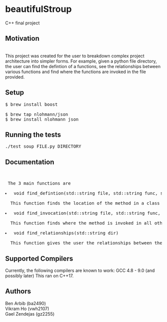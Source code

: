 # beautifulStroup
C++ final project

<h2>Motivation</h2><br/>
This project was created for the user to breakdown complex project architecture into simpler forms. 
For example, given a python file directory, the user can find the defintion of a functions, see the relationships between various functions and find where the functions are invoked in the file provided.
  
<h2>Setup</h2>
<pre>
$ brew install boost<br/>
$ brew tap nlohmann/json 
$ brew install nlohmann_json</pre>

<h2>Running the tests</h2>
<pre>./test_soup FILE.py DIRECTORY</pre>


<h2>Documentation</h2><br/>
<pre> The 3 main functions are 
  <li> void find_defintion(std::string file, std::string func, std::string dir) <br/>
  This function finds the location of the method in a class and prints out the method for the user
  <li> void find_invocation(std::string file, std::string func, std::string dir) <br/>
  This function finds where the method is invoked in all other classes
  <li> void find_relationships(std::string dir) <br/>
  This function gives the user the relationships between the different functions in a class</pre>

<h2>Supported Compilers</h2>
Currently, the following compilers are known to work: GCC 4.8 - 9.0 (and possibly later)
This ran on C++17. 

<h2>Authors</h2>
Ben Arbib (ba2490) <br/>
Vikram Ho (vwh2107)<br/>
Gael Zendejas (gz2255)<br/>


